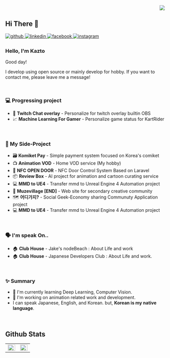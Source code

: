 <div align="right">
<img src="https://komarev.com/ghpvc/?username=Kazto-lsk&&style=flat-square" align="right" />
</div>  
  

<br/>  

## Hi There 👋  
  

<a href="#" target="_blank">
<img src=https://img.shields.io/badge/github-%2324292e.svg?&style=for-the-badge&logo=github&logoColor=white alt=github style="margin-bottom: 5px;" />
</a>
<a href="#" target="_blank">
<img src=https://img.shields.io/badge/linkedin-%231E77B5.svg?&style=for-the-badge&logo=linkedin&logoColor=white alt=linkedin style="margin-bottom: 5px;" />
</a>
<a href="#" target="_blank">
<img src=https://img.shields.io/badge/facebook-%232E87FB.svg?&style=for-the-badge&logo=facebook&logoColor=white alt=facebook style="margin-bottom: 5px;" />
</a>
<a href="#" target="_blank">
<img src=https://img.shields.io/badge/instagram-%23000000.svg?&style=for-the-badge&logo=instagram&logoColor=white&color=dd2a7b alt=instagram style="margin-bottom: 5px;" />
</a>  
  



### Hello, I'm Kazto

Good day!

I develop using open source or mainly develop for hobby. If you want to contact me, please leave me a message!
 
<br/>  


### 💻 Progressing project
- 💬 **Twitch Chat overlay** - Personalize for twitch overlay builtin OBS
- 📈 **Machine Learning For Gamer** - Personalize game status for KartRider

<br/>


### 🚧 My Side-Project

- 🗃️ **Komiket Pay** - Simple payment system focused on Korea's comiket
- 📺 **Animation VOD** - Home VOD service (My hobby)
- 🔑 **NFC OPEN DOOR** - NFC Door Control System Based on Laravel
- 📦 **Review Box** - AI project for animation and cartoon curating service
- 💻 **MMD to UE4** - Transfer mmd to Unreal Engine 4 Automation project
- 🎤 **Muzevillage [END]** - Web site for secondary creative community
- 🗺️ **어디가지?** - Social Geek-Economy sharing Communuty Application project
- 💻 **MMD to UE4** - Transfer mmd to Unreal Engine 4 Automation project

<br/>  

### 🗣️ I'm speak On..

- 🏠 **Club House** - Jake's nodeBeach : About Life and work
- 🏠 **Club House** - Japanese Developers Club : About Life and work.

<br/>  


### ✨ Summary

- 🌱 I'm currently learning Deep Learning, Computer Vision.
- 🌱 I'm working on animation related work and development.
- I can speak Japanese, English, and Korean. but, **Korean is my native language**.

<br/>  


## Github Stats  
<table><tr><td valign="top" width="50%">

<img src="https://github-readme-stats.vercel.app/api?username=Kazto-lsk&show_icons=true&count_private=true&hide_border=true" align="left" style="width: 100%" />

</td><td valign="top" width="50%">

<img src="https://github-readme-stats.vercel.app/api/top-langs/?username=Kazto-lsk&hide_border=true&layout=compact" align="left" style="width: 100%" />

</td></tr></table>  

